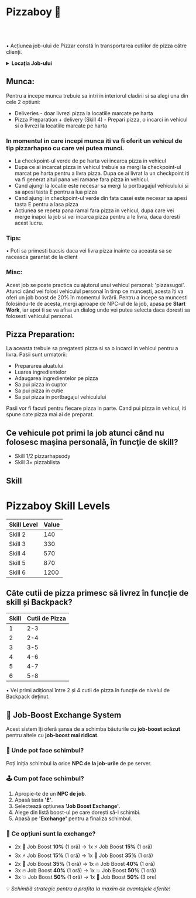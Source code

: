 # Pizzaboy 🍕
<br><br>

• Acțiunea job-ului de Pizzar constă în transportarea cutiilor de pizza către clienți.

<details class="details custom-block">
  <summary><strong>Locația Job-ului</strong></summary>
  <img src="https://i.imgur.com/D0jJubq.jpeg" alt="Locația Job-ului - Imagine 1" style="max-width:100%; height:auto; margin-bottom:10px;">
  <img src="https://i.imgur.com/tjiTlT1.jpeg" alt="Locația Job-ului - Imagine 2" style="max-width:100%; height:auto;">
</details>


## Munca:
Pentru a incepe munca trebuie sa intri in interiorul cladirii si sa alegi una din cele 2 optiuni:

- Deliveries - doar livrezi pizza la locatiile marcate pe harta
- Pizza Preparation + delivery (Skill 4) - Prepari pizza, o incarci in vehicul si o livrezi la locatiile marcate pe harta

### In momentul in care incepi munca iti va fi oferit un vehicul de tip **pizzarhapso** cu care vei putea munci.

- La checkpoint-ul verde de pe harta vei incarca pizza in vehicul
- Dupa ce ai incarcat pizza in vehicul trebuie sa mergi la checkpoint-ul marcat pe harta pentru a livra pizza. Dupa ce ai livrat la un checkpoint iti va fi generat altul pana vei ramane fara pizza in vehicul.
- Cand ajungi la locatie este necesar sa mergi la portbagajul vehiculului si sa apesi tasta E pentru a lua pizza
- Cand ajungi in checkpoint-ul verde din fata casei este necesar sa apesi tasta E pentru a lasa pizza
- Actiunea se repeta pana ramai fara pizza in vehicul, dupa care vei merge inapoi la job si vei incarca pizza pentru a le livra, daca doresti acest lucru.

### Tips:
  • Poti sa primesti bacsis daca vei livra pizza inainte ca aceasta sa se raceasca garantat de la client

### Misc:
  Acest job se poate practica cu ajutorul unui vehicul personal: 'pizzasugoi'. Atunci când vei folosi vehiculul personal în timp ce muncești, acesta îți va oferi un job boost de 20% în momentul livrării.
  Pentru a incepe sa muncesti folosindu-te de acesta, mergi aproape de NPC-ul de la job, apasa pe **Start Work**, iar apoi ti se va afisa un dialog unde vei putea selecta daca doresti sa folosesti vehiculul personal.

## Pizza Preparation:

La aceasta trebuie sa pregatesti pizza si sa o incarci in vehicul pentru a livra. 
Pasii sunt urmatorii:

- Prepararea aluatului
- Luarea ingredientelor
- Adaugarea ingredientelor pe pizza
- Sa pui pizza in cuptor
- Sa pui pizza in cutie
- Sa pui pizza in portbagajul vehiculului
  
Pasii vor fi facuti pentru fiecare pizza in parte. Cand pui pizza in vehicul, iti spune cate pizza mai ai de preparat.

## Ce vehicule pot primi la job atunci când nu folosesc maşina personală, în funcţie de skill?

- Skill 1/2 pizzarhapsody
- Skill 3+ pizzablista

## Skill

# Pizzaboy Skill Levels

| Skill Level | Value |
|-------------|-------|
| Skill 2     | 140   |
| Skill 3     | 330   |
| Skill 4     | 570   |
| Skill 5     | 870   |
| Skill 6     | 1200  |


## Câte cutii de pizza primesc să livrez în funcție de skill și Backpack?

| **Skill** | **Cutii de Pizza** |
|-----------|---------------------|
| 1         | 2-3                |
| 2         | 2-4                |
| 3         | 3-5                |
| 4         | 4-6                |
| 5         | 4-7                |
| 6         | 5-8                |


• Vei primi adițional între 2 și 4 cutii de pizza în funcție de nivelul de Backpack deținut.

<h2>🔁 Job-Boost Exchange System</h2>

<p>Acest sistem îți oferă șansa de a schimba băuturile cu <strong>job-boost scăzut</strong> pentru altele cu <strong>job-boost mai ridicat</strong>.</p>

<h3>📍 Unde pot face schimbul?</h3>
<p>Poți iniția schimbul la orice <strong>NPC de la job-urile</strong> de pe server.</p>

<h3>🕹️ Cum pot face schimbul?</h3>
<ol>
  <li>Apropie-te de un <strong>NPC de job</strong>.</li>
  <li>Apasă tasta <strong>'E'</strong>.</li>
  <li>Selectează opțiunea <strong>'Job Boost Exchange'</strong>.</li>
  <li>Alege din listă boost-ul pe care dorești să-l schimbi.</li>
  <li>Apasă pe <strong>'Exchange'</strong> pentru a finaliza schimbul.</li>
</ol>

<h3>🔄 Ce opțiuni sunt la exchange?</h3>
<ul>
  <li>2x 🧃 Job Boost <strong>10%</strong> (1 oră) → 1x ⚡ Job Boost <strong>15%</strong> (1 oră)</li>
  <li>3x ⚡ Job Boost <strong>15%</strong> (1 oră) → 1x 🚀 Job Boost <strong>35%</strong> (1 oră)</li>
  <li>2x 🚀 Job Boost <strong>35%</strong> (1 oră) → 1x 🔥 Job Boost <strong>40%</strong> (1 oră)</li>
  <li>3x 🔥 Job Boost <strong>40%</strong> (1 oră) → 1x 💥 Job Boost <strong>50%</strong> (1 oră)</li>
  <li>3x 💥 Job Boost <strong>50%</strong> (1 oră) → 1x 💎 Job Boost <strong>50%</strong> (3 ore)</li>
</ul>

<p>💡 <em>Schimbă strategic pentru a profita la maxim de avantajele oferite!</em></p>
